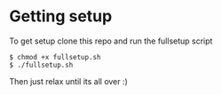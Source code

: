 # Getting setup

To get setup clone this repo and run the fullsetup script
```
$ chmod +x fullsetup.sh
$ ./fullsetup.sh
```

Then just relax until its all over :)

